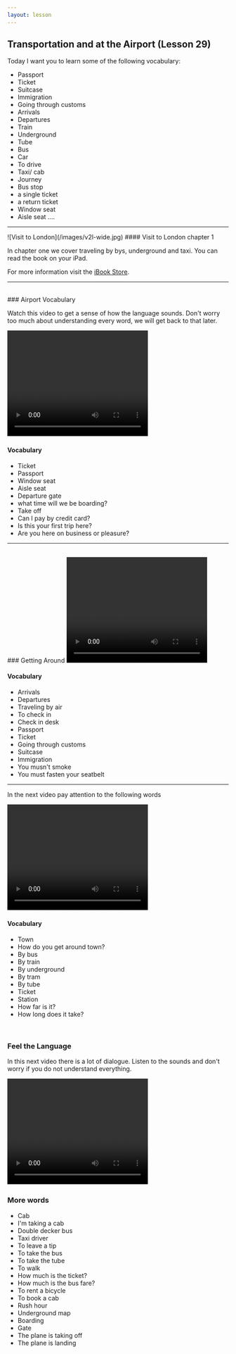 ```yaml
---
layout: lesson
---
```

## Transportation and at the Airport (Lesson 29)


Today I want you to learn some of the following vocabulary:

* Passport 
* Ticket
* Suitcase
* Immigration
* Going through customs
* Arrivals 
* Departures 
* Train 
* Underground 
* Tube 
* Bus 
* Car
* To drive 
* Taxi/ cab  
* Journey 
* Bus stop
* a single ticket 
* a return ticket 
* Window seat
* Aisle seat
….

<hr>
![Visit to London](/images/v2l-wide.jpg)
#### Visit to London chapter 1

In chapter one we cover traveling by bys, underground and taxi. 
You can read the book on your iPad.

For more information visit the [iBook Store](https://itunes.apple.com/us/book/portuguese-for-travelers/id568515833).

<hr>

<br class="column">
### Airport Vocabulary

Watch this video to get a sense of how the language sounds. Don't worry too much about understanding every word, we will get back to that later.


<video width="320" height="240" preload="none">
    <source type="video/youtube" src="http://www.youtube.com/watch?v=wCyWGjDNPnY" />
</video>

#### Vocabulary

* Ticket  
* Passport
* Window seat 
* Aisle seat
* Departure gate
* what time will we be boarding? 
* Take off
* Can I pay by credit card?
* Is this your first trip here? 
* Are you here on business or pleasure?
<hr>

<br class="column">
### Getting Around 

<video width="320" height="240" preload="none">
    <source type="video/youtube" src="http://www.youtube.com/watch?v=lNSvU8fqu8I" />
</video>

#### Vocabulary

* Arrivals 
* Departures
* Traveling by air
* To check in
* Check in desk
* Passport
* Ticket
* Going through customs
* Suitcase
* Immigration
* You musn't smoke
* You must fasten your seatbelt



<hr>

In the next video pay attention to the following words


<video width="320" height="240" preload="none">
    <source type="video/youtube" src="http://www.youtube.com/watch?v=cTGxlUnDBFA" />
</video>

#### Vocabulary

* Town
* How do you get around town?
* By bus 
* By train
* By underground
* By tram 
* By tube
* Ticket 
* Station 
* How far is it? 
* How long does it take?


<br class="column">

### Feel the Language

In this next video there is a lot of dialogue. 
Listen to the sounds and don't worry if you do not understand everything.

<video width="320" height="240" preload="none">
    <source type="video/youtube" src="http://www.youtube.com/watch?v=Uvx4Hd7A-hE" />
</video>


<br class="column">

### More words

* Cab 
* I'm taking a cab 
* Double decker bus 
* Taxi driver 
* To leave a tip
* To take the bus 
* To take the tube 
* To walk 
* How much is the ticket? 
* How much is the bus fare? 
* To rent a bicycle
* To book a cab 
* Rush hour 
* Underground map 
* Boarding 
* Gate 
* The plane is taking off
* The plane is landing 





